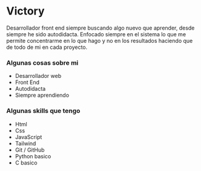 # Victory

Desarrollador front end siempre buscando algo nuevo que aprender, desde siempre he sido autodidacta.
Enfocado siempre en el sistema lo que me permite concentrarme en lo que hago y no en los resultados
haciendo que de todo de mi en cada proyecto.

### Algunas cosas sobre mi
- Desarrollador web
- Front End
- Autodidacta
- Siempre aprendiendo

### Algunas skills que tengo
- Html
- Css
- JavaScript
- Tailwind
- Git / GitHub
- Python basico
- C basico

<!---
Viccaesar99/Viccaesar99 is a ✨ special ✨ repository because its `README.md` (this file) appears on your GitHub profile.
You can click the Preview link to take a look at your changes.
--->
